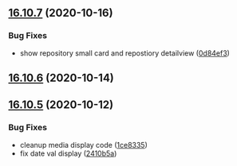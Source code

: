 ## [16.10.7](https://github.com/phandcock/GrampsView/compare/v16.10.6...v16.10.7) (2020-10-16)


### Bug Fixes

* show repository small card and repostiory detailview ([0d84ef3](https://github.com/phandcock/GrampsView/commit/0d84ef35dca1efa08103d6578c7e62f57fe8c6ff))



## [16.10.6](https://github.com/phandcock/GrampsView/compare/v16.10.5...v16.10.6) (2020-10-14)



## [16.10.5](https://github.com/phandcock/GrampsView/compare/v16.10.4...v16.10.5) (2020-10-12)


### Bug Fixes

* cleanup media display code ([1ce8335](https://github.com/phandcock/GrampsView/commit/1ce8335bc45fac91fe69b6f30319e3d74d0f1ed5))
* fix date val display ([2410b5a](https://github.com/phandcock/GrampsView/commit/2410b5a031edb22c4eba73f1bf25919e01332a1d))



